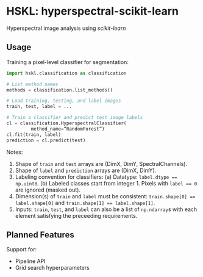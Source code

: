 # HSKL: hyperspectral-scikit-learn

Hyperspectral image analysis using *scikit-learn*

## Usage

Training a pixel-level classifier for segmentation:

```python
import hskl.classification as classification

# List method names
methods = classification.list_methods()

# Load training, testing, and label images
train, test, label = ...

# Train a classifier and predict test image labels
cl = classification.HyperspectralClassifier(
         method_name=”RandomForest”)
cl.fit(train, label)
prediction = cl.predict(test)

```
Notes:
1. Shape of `train` and `test` arrays are (DimX, DimY, SpectralChannels).
2. Shape of `label` and `prediction` arrays are (DimX, DimY).
3. Labeling convention for classifiers:
         (a) Datatype: `label.dtype == np.uint8`.
         (b) Labeled classes start from integer 1. Pixels with `label == 0` are ignored (masked out).
5. Dimension(s) of `train` and `label` must be consistent: `train.shape[0] == label.shape[0]` and `train.shape[1] == label.shape[1]`.
6. Inputs: `train`, `test`, and `label` can also be a list of `np.ndarray`s with each element satisfying the preceeding requirements.

## Planned Features

Support for:
* Pipeline API
* Grid search hyperparameters
